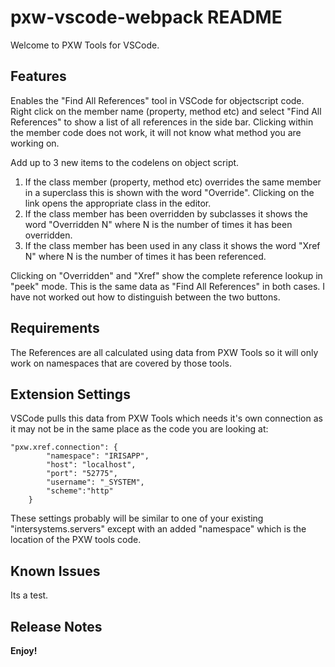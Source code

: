 # pxw-vscode-webpack README

Welcome to PXW Tools for VSCode.

## Features

Enables the "Find All References" tool in VSCode for objectscript code.
Right click on the member name (property, method etc) and select "Find All References" to show a list of all references in the side bar. Clicking within the member code does not work, it will not know what method you are working on.

Add up to 3 new items to the codelens on object script.
1. If the class member (property, method etc) overrides the same member in a superclass this is shown with the word "Override". Clicking on the link opens the appropriate class in the editor.
2. If the class member has been overridden by subclasses it shows the word "Overridden N" where N is the number of times it has been overridden.
3. If the class member has been used in any class it shows the word "Xref N" where N is the number of times it has been referenced.

Clicking on "Overridden" and "Xref" show the complete reference lookup in "peek" mode. This is the same data as "Find All References" in both cases. I have not worked out how to distinguish between the two buttons.

## Requirements

The References are all calculated using data from PXW Tools so it will only work on namespaces that are covered by those tools. 

## Extension Settings

VSCode pulls this data from PXW Tools which needs it's own connection as it may not be in the same place as the code you are looking at:

~~~
"pxw.xref.connection": {
        "namespace": "IRISAPP",
        "host": "localhost",
        "port": "52775",
        "username": "_SYSTEM",
        "scheme":"http"
    }
~~~

These settings probably will be similar to one of your existing "intersystems.servers" except with an added "namespace" which is the location of the PXW tools code.

## Known Issues

Its a test.

## Release Notes

**Enjoy!**
